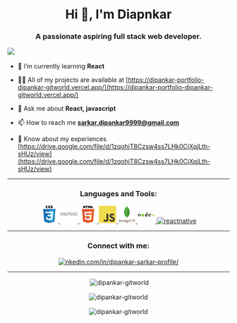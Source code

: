 <h1 align="center">Hi 👋, I'm Diapnkar</h1>
<h3 align="center">A passionate aspiring full stack web developer.</h3>
<img width="400px" src="https://dribbble.com/shots/11391612-hello-and-welcome-GIF-for-newsletter/attachments/3005566?mode=media" />

- 🌱 I’m currently learning **React**

- 👨‍💻 All of my projects are available at [https://dipankar-portfolio-dipankar-gitworld.vercel.app/](https://dipankar-portfolio-dipankar-gitworld.vercel.app/)

- 💬 Ask me about **React, javascript**

- 📫 How to reach me **sarkar.dipankar9999@gmail.com**

- 📄 Know about my experiences [https://drive.google.com/file/d/1zqohjT8Czsw4ss7LHk0CjXqjLth-sHUz/view](https://drive.google.com/file/d/1zqohjT8Czsw4ss7LHk0CjXqjLth-sHUz/view)


------
<h3 align="center">Languages and Tools:</h3>
<p align="center"> <a href="https://www.w3schools.com/css/" target="_blank" rel="noreferrer"> <img src="https://raw.githubusercontent.com/devicons/devicon/master/icons/css3/css3-original-wordmark.svg" alt="css3" width="40" height="40"/> </a> <a href="https://expressjs.com" target="_blank" rel="noreferrer"> <img src="https://raw.githubusercontent.com/devicons/devicon/master/icons/express/express-original-wordmark.svg" alt="express" width="40" height="40"/> </a> <a href="https://www.w3.org/html/" target="_blank" rel="noreferrer"> <img src="https://raw.githubusercontent.com/devicons/devicon/master/icons/html5/html5-original-wordmark.svg" alt="html5" width="40" height="40"/> </a> <a href="https://developer.mozilla.org/en-US/docs/Web/JavaScript" target="_blank" rel="noreferrer"> <img src="https://raw.githubusercontent.com/devicons/devicon/master/icons/javascript/javascript-original.svg" alt="javascript" width="40" height="40"/> </a> <a href="https://www.mongodb.com/" target="_blank" rel="noreferrer"> <img src="https://raw.githubusercontent.com/devicons/devicon/master/icons/mongodb/mongodb-original-wordmark.svg" alt="mongodb" width="40" height="40"/> </a> <a href="https://nodejs.org" target="_blank" rel="noreferrer"> <img src="https://raw.githubusercontent.com/devicons/devicon/master/icons/nodejs/nodejs-original-wordmark.svg" alt="nodejs" width="40" height="40"/> </a> <a href="https://reactnative.dev/" target="_blank" rel="noreferrer"> <img src="https://reactnative.dev/img/header_logo.svg" alt="reactnative" width="40" height="40"/> </a> </p>

------



<h3 align="center">Connect with me:</h3>

 <p align="center">
<a href="https://linkedin.com/in/dipankar-sarkar-profile/" target="blank"><img align="center" src="https://raw.githubusercontent.com/rahuldkjain/github-profile-readme-generator/master/src/images/icons/Social/linked-in-alt.svg" alt="nkedin.com/in/dipankar-sarkar-profile/" height="30" width="40" /></a>
</p>          

------


<p align="center">&nbsp;<img align="center" src="https://github-readme-stats.vercel.app/api?username=dipankar-gitworld&show_icons=true&locale=en" alt="dipankar-gitworld" /></p>
<p align="center"><img align="center" src="https://github-readme-streak-stats.herokuapp.com/?user=dipankar-gitworld&" alt="dipankar-gitworld" /></p>

<p align="center"><img align="center" src="https://github-readme-stats.vercel.app/api/top-langs?username=dipankar-gitworld&show_icons=true&locale=en&layout=compact" alt="dipankar-gitworld" /></p>

          

